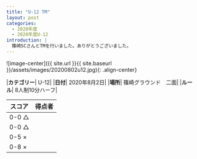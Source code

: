 ```yaml
---
title: "U-12 TM"
layout: post
categories:
  - 2020年度
  - 2020年度U-12
introduction: |
  篠崎SCさんとTMを行いました。ありがとうございました。  
---
```


![image-center]({{ site.url }}{{ site.baseurl }}/assets/images/20200802u12.jpg){: .align-center}


|**カテゴリー**| U-12|
|**日付**| 2020年8月2日|
|**場所**| 篠崎グラウンド　二面|
|**ルール**| 8人制10分ハーフ|

|スコア|得点者|
|---|----|
|0-0 △||
|0-0 △||
|0-5 ×||
|0-8 ×||
